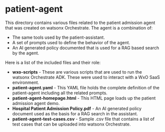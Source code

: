 # patient-agent
This directory contains various files related to the patient admission agent that was created on watsonx Orchestrate. The agent is a combination of:

- The same tools used by the patient-assistant.
- A set of prompts used to define the behavior of the agent.
- An AI generated policy documented that is used for a RAG based search by the agent.

Here is a list of the included files and their role:

- **wxo-scripts** - These are various scripts that are used to run the watsonx Orchestrate ADK. These were used to interact with a WxO SaaS environment.
- **patient-agent.yaml** - This YAML file holds the complete definition of the patient-agent including all the related prompts.
- **patient-agent-homepage.html** - This HTML page loads up the patient admission agent demo.
- **Hospital Patient Admission Policy.pdf** - An AI generated policy document used as the basis for a RAG search in the assistant.
- **patient-agent-test-cases.csv** - Sample .csv file that contains a list of test cases that can be uploaded into watsonx Orchestrate.